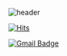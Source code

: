 ![header](https://capsule-render.vercel.app/api?type=rect&color=gradient&height=100&section=header&text=Hi&nbsp;there&nbsp;👋&nbsp;&nbsp;&nbsp;I&nbsp;am&nbsp;YunHo&nbsp;😄&fontSize=30)  

[![Hits](https://hits.seeyoufarm.com/api/count/incr/badge.svg?url=https%3A%2F%2Fgithub.com%2Fzzsza)](https://hits.seeyoufarm.com) 

[![Gmail Badge](https://img.shields.io/badge/Gmail-d14836?style=flat-square&logo=Gmail&logoColor=white&link=mailto:svs101@dgu.ac.kr)](mailto:svs101@dgu.ac.kr)
 
<!--
**choiyunh/choiyunh** is a ✨ _special_ ✨ repository because its `README.md` (this file) appears on your GitHub profile.

Here are some ideas to get you started:

- 🔭 I’m currently working on ...
- 🌱 I’m currently learning ...
- 👯 I’m looking to collaborate on ...
- 🤔 I’m looking for help with ...
- 💬 Ask me about ...
- 📫 How to reach me: ...
- 😄 Pronouns: ...
- ⚡ Fun fact: ...
-->
